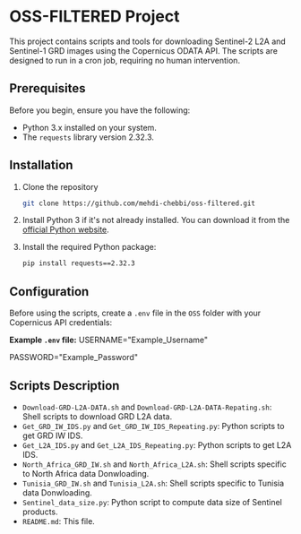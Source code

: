 # OSS-FILTERED Project

This project contains scripts and tools for downloading Sentinel-2 L2A and Sentinel-1 GRD images using the Copernicus ODATA API. The scripts are designed to run in a cron job, requiring no human intervention.

## Prerequisites

Before you begin, ensure you have the following:

- Python 3.x installed on your system.
- The `requests` library version 2.32.3.

## Installation

1. Clone the repository
    ```sh
    git clone https://github.com/mehdi-chebbi/oss-filtered.git
    ```

2. Install Python 3 if it's not already installed. You can download it from the [official Python website](https://www.python.org/downloads/).

3. Install the required Python package:
    ```sh
    pip install requests==2.32.3
    ```

## Configuration

Before using the scripts, create a `.env` file in the `OSS` folder with your Copernicus API credentials:

**Example `.env` file:**
USERNAME="Example_Username"

PASSWORD="Example_Password"

## Scripts Description

- `Download-GRD-L2A-DATA.sh` and `Download-GRD-L2A-DATA-Repating.sh`: Shell scripts to download GRD L2A data.
- `Get_GRD_IW_IDS.py` and `Get_GRD_IW_IDS_Repeating.py`: Python scripts to get GRD IW IDS.
- `Get_L2A_IDS.py` and `Get_L2A_IDS_Repeating.py`: Python scripts to get L2A IDS.
- `North_Africa_GRD_IW.sh` and `North_Africa_L2A.sh`: Shell scripts specific to North Africa data Donwloading.
- `Tunisia_GRD_IW.sh` and `Tunisia_L2A.sh`: Shell scripts specific to Tunisia data Donwloading.
- `Sentinel_data_size.py`: Python script to compute data size of Sentinel products.
- `README.md`: This file.
